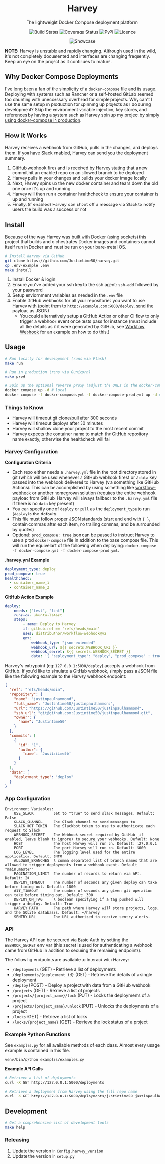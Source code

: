 <div align="center">

# Harvey

The lightweight Docker Compose deployment platform.

[![Build Status](https://github.com/Justintime50/harvey/workflows/build/badge.svg)](https://github.com/Justintime50/harvey/actions)
[![Coverage Status](https://coveralls.io/repos/github/Justintime50/harvey/badge.svg?branch=main)](https://coveralls.io/github/Justintime50/harvey?branch=main)
[![PyPi](https://img.shields.io/pypi/v/harvey-ci)](https://pypi.org/project/harvey-ci/)
[![Licence](https://img.shields.io/github/license/justintime50/harvey)](LICENSE)

<img src="https://raw.githubusercontent.com/justintime50/assets/main/src/harvey/showcase.png" alt="Showcase">

</div>

**NOTE:** Harvey is unstable and rapidly changing. Although used in the wild, it's not completely documented and interfaces are changing frequently. Keep an eye on the project as it continues to mature.

## Why Docker Compose Deployments

I've long been a fan of the simplicity of a `docker-compose` file and its usage. Deploying with systems such as Rancher or a self-hosted GitLab seemed too daunting with uneccessary overhead for simple projects. Why can't I use the same setup in production for spinning up projects as I do during development? Skip the environment variable injection, key stores, and references by having a system such as Harvey spin up my project by simply [using docker-compose in production](https://docs.docker.com/compose/production/).

## How it Works

Harvey receives a webhook from GitHub, pulls in the changes, and deploys them. If you have Slack enabled, Harvey can send you the deployment summary.

1. GitHub webhook fires and is received by Harvey stating that a new commit hit an enabled repo on an allowed branch to be deployed
1. Harvey pulls in your changes and builds your docker image locally
1. Next, Harvey spins up the new docker container and tears down the old one once it's up and running
1. Harvey will then run a container healthcheck to ensure your container is up and running
1. Finally, (if enabled) Harvey can shoot off a message via Slack to notify users the build was a success or not

## Install

Because of the way Harvey was built with Docker (using sockets) this project that builds and orchestrates Docker images and containers cannot itself run in Docker and must be run on your bare-metal OS.

```bash
# Install Harvey via GitHub
git clone https://github.com/Justintime50/harvey.git
cp .env-example .env
make install
```

1. Install Docker & login
1. Ensure you've added your ssh key to the ssh agent: `ssh-add` followed by your password
1. Setup enviornment variables as needed in the `.env` file
1. Enable GitHub webhooks for all your repositories you want to use Harvey with (point them to `http://example.com:5000/deploy`, send the payload as JSON)
   - You could alternatively setup a GitHub Action or other CI flow to only trigger a webhook event once tests pass for instance (must include all the details as if it were generated by GitHub, see [Workflow Webhook](https://github.com/distributhor/workflow-webhook) for an example on how to do this.)

## Usage

```bash
# Run locally for development (runs via Flask)
make run

# Run in production (runs via Gunicorn)
make prod

# Spin up the optional reverse proxy (adjust the URLs in the docker-compose files)
docker compose up -d # local
docker compose -f docker-compose.yml -f docker-compose-prod.yml up -d # prod
```

### Things to Know

- Harvey will timeout git clone/pull after 300 seconds
- Harvey will timeout deploys after 30 minutes
- Harvey will shallow clone your project to the most recent commit
- Harvey expects the container name to match the GitHub repository name exactly, otherwise the healthcheck will fail

### Harvey Configuration

**Configuration Criteria**

- Each repo either needs a `.harvey.yml` file in the root directory stored in git (which will be used whenever a GitHub webhook fires) or a `data` key passed into the webhook delivered to Harvey (via something like GitHub Actions). This can be accomplished by using something like [workflow-webhook](https://github.com/distributhor/workflow-webhook) or another homegrown solution (requires the entire webhook payload from GitHub. Harvey will always fallback to the `.harvey.yml` file if there is no `data` key present)
- You can specify one of `deploy` or `pull` as the `deployment_type` to run (`deploy` is the default)
- This file must follow proper JSON standards (start and end with `{ }`, contain commas after each item, no trailing commas, and be surrounded by quotes)
- Optional: `prod_compose: true` json can be passed to instruct Harvey to use a prod `docker-compose` file in addition to the base compose file. This will run the equivelant of the following when deploying: `docker-compose -f docker-compose.yml -f docker-compose-prod.yml`.

**.harvey.yml Example**

```yml
deployment_type: deploy
prod_compose: true
healthcheck:
  - container_name_1
  - container_name_2
```

**GitHub Action Example**

```yml
deploy:
    needs: ["test", "lint"]
    runs-on: ubuntu-latest
    steps:
        - name: Deploy to Harvey
        if: github.ref == 'refs/heads/main'
        uses: distributhor/workflow-webhook@v2
        env:
            webhook_type: "json-extended"
            webhook_url: ${{ secrets.WEBHOOK_URL }}
            webhook_secret: ${{ secrets.WEBHOOK_SECRET }}
            data: '{ "deployment_type": "deploy", "prod_compose" : true, "healthcheck": ["container_name_1", "container_name_2"] }'
```

Harvey's entrypoint (eg: `127.0.0.1:5000/deploy`) accepts a webhook from GitHub. If you'd like to simulate a GitHub webhook, simply pass a JSON file like the following example to the Harvey webhook endpoint:

```json
{
  "ref": "refs/heads/main",
  "repository": {
    "name": "justinpaulhammond",
    "full_name": "Justintime50/justinpaulhammond",
    "url": "https://github.com/Justintime50/justinpaulhammond",
    "ssh_url": "git@github.com:Justintime50/justinpaulhammond.git",
    "owner": {
      "name": "Justintime50"
    }
  },
  "commits": [
    {
      "id": "1",
      "author": {
        "name": "Justintime50"
      }
    }
  ],
  "data": {
    "deployment_type": "deploy"
  }
}
```

### App Configuration

```
Environment Variables:
    USE_SLACK         Set to "true" to send slack messages. Default: False
    SLACK_CHANNEL     The Slack channel to send messages to
    SLACK_BOT_TOKEN   The Slackbot token to use to authenticate each request to Slack
    WEBHOOK_SECRET    The Webhook secret required by GitHub (if enabled, leave blank to ignore) to secure your webhooks. Default: None
    HOST              The host Harvey will run on. Default: 127.0.0.1
    PORT              The port Harvey will run on. Default: 5000
    LOG_LEVEL         The logging level used for the entire application. Default: INFO
    ALLOWED_BRANCHES  A comma separated list of branch names that are allowed to trigger deployments from a webhook event. Default: "main,master"
    PAGINATION_LIMIT  The number of records to return via API. Default: 20
    DEPLOY_TIMEOUT    The number of seconds any given deploy can take before timing out. Default: 1800
    GIT_TIMEOUT       The number of seconds any given git operation can take before timing out. Default: 300
    DEPLOY_ON_TAG     A boolean specifying if a tag pushed will trigger a deploy. Default: True
    HARVEY_PATH       The path where Harvey will store projects, logs, and the SQLite databases. Default: ~/harvey
    SENTRY_URL        The URL authorized to receive sentry alerts.
```

### API

The Harvey API can be secured via Basic Auth by setting the `WEBHOOK_SECRET` env var (this secret is used for authenticating a webhook came from GitHub in addition to securing the remaining endpoints).

The following endpoints are available to interact with Harvey:

- `/deployments` (GET) - Retrieve a list of deployments
- `/deployments/{deployment_id}` (GET) - Retrieve the details of a single deployment
- `/deploy` (POST) - Deploy a project with data from a GitHub webhook
- `/projects` (GET) - Retrieve a list of projects
- `/projects/{project_name}/lock` (PUT) - Locks the deployments of a project
- `/projects/{project_name}/unlock` (PUT) - Unlocks the deployments of a project
- `/locks` (GET) - Retrieve a list of locks
- `/locks/{project_name}` (GET) - Retrieve the lock status of a project

### Example Python Functions

See `examples.py` for all available methods of each class. Almost every usage example is contained in this file.

```bash
venv/bin/python examples/examples.py
```

**Example API Calls**

```bash
# Retrieve a list of deployments
curl -X GET http://127.0.0.1:5000/deployments

# Retrieve a deployment from Harvey using the full repo name
curl -X GET http://127.0.0.1:5000/deployments/justintime50-justinpaulhammond
```

## Development

```bash
# Get a comprehensive list of development tools
make help
```

### Releasing

1. Update the version in `Config.harvey_version`
1. Update the version in `setup.py`
